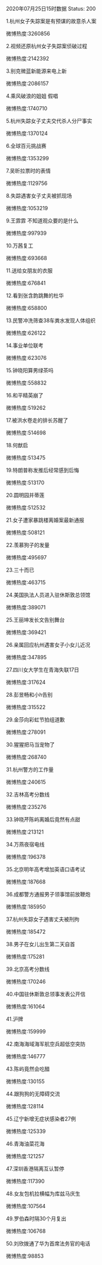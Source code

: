 2020年07月25日15时数据
Status: 200

1.杭州女子失踪案是有预谋的故意杀人案

微博热度:3260856

2.视频还原杭州女子失踪案侦破过程

微博热度:2142392

3.别克微蓝新能源来电上新

微博热度:2086157

4.乘风破浪的姐姐 假唱

微博热度:1740710

5.杭州失踪女子丈夫交代杀人分尸事实

微博热度:1370124

6.全球百元挑战赛

微博热度:1353299

7.吴昕拉票时的表情

微博热度:1129756

8.失踪遇害女子丈夫被抓现场

微博热度:1053219

9.王霏霏 不知道观众要的是什么

微博热度:997939

10.万茜复工

微博热度:693668

11.送给女朋友的衣服

微博热度:676841

12.看到张含韵跳舞的杜华

微博热度:658800

13.民警冲洗筛查38车粪水发现人体组织

微博热度:626122

14.事业单位联考

微博热度:623076

15.钟晓阳算男绿茶吗

微博热度:558832

16.和平精英崩了

微博热度:519262

17.被洪水卷走的排长苏醒了

微博热度:514698

18.何猷启

微博热度:513475

19.特朗普称发推后经常感到后悔

微博热度:513170

20.圆明园并蒂莲

微博热度:512532

21.女子遭家暴跳楼离婚案最新通报

微博热度:508121

22.羡慕狗子的发量

微博热度:495697

23.三十而已

微博热度:463715

24.美国执法人员进入驻休斯敦总领馆

微博热度:389071

25.王丽坤发长文告别舞台

微博热度:369421

26.亲属回应杭州遇害女子小女儿近况

微博热度:347895

27.四川女大学生在青海失联17日

微博热度:317624

28.彭昱畅和小h告别

微博热度:315522

29.金莎向彩虹节拍组道歉

微博热度:278091

30.猩猩把马当宠物了

微博热度:268740

31.杭州警方的工作量

微博热度:240615

32.吉林高考分数线

微博热度:235276

33.钟晓芹陈屿离婚后竟然有点甜

微博热度:213121

34.万燕夜宿电线

微博热度:196378

35.北京明年高考增加英语口语考试

微博热度:187668

36.成都警方通报男子领事馆前放鞭炮

微博热度:185950

37.杭州失踪女子遇害丈夫被刑拘

微博热度:185472

38.男子在女儿出生第二天自首

微博热度:175281

39.北京高考分数线

微博热度:170246

40.中国驻休斯敦总领事发表公开信

微博热度:161064

41.沪牌

微博热度:159999

42.南海海域海军航空兵超低空突防

微博热度:146777

43.陈屿竟然会吃醋

微博热度:130155

44.跟狗狗的无障碍交流

微博热度:128114

45.辽宁新增无症状感染者27例

微博热度:125339

46.青海油菜花海

微博热度:121257

47.深圳香港隔离互认暂停

微博热度:117390

48.女友包机拉横幅为库兹马庆生

微博热度:107564

49.罗伯森时隔30个月复出

微博热度:106768

50.刘欣拨通了华为首席法务官的电话

微博热度:98853

